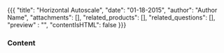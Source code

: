 {{{
  "title": "Horizontal Autoscale",
  "date": "01-18-2015",
  "author": "Author Name",
  "attachments": [],
  "related_products": [],
  "related_questions": [],
  "preview" : "",
  "contentIsHTML": false
}}}

### Content